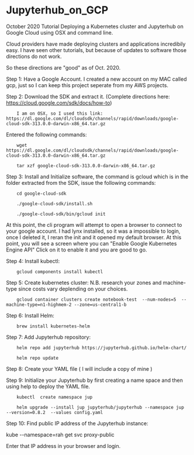 # Jupyterhub_on_GCP 
October 2020 Tutorial Deploying a Kubernetes cluster and Jupyterhub on Google Cloud using OSX and command line.

Cloud providers have made deploying clusters and applications incredibily easy.
I have seen other tutorials, but because of updates to software those directions do not work.

So these directions are "good" as of Oct. 2020.

Step 1: Have a Google Account. I created a new account on my MAC called gcp, just so I can keep this project seperate from my AWS projects.

Step 2: Download the SDK and extract it. (Complete directions here: https://cloud.google.com/sdk/docs/how-to)

        I am on OSX, so I used this link: https://dl.google.com/dl/cloudsdk/channels/rapid/downloads/google-cloud-sdk-313.0.0-darwin-x86_64.tar.gz

Entered the following commands: 

        wget https://dl.google.com/dl/cloudsdk/channels/rapid/downloads/google-cloud-sdk-313.0.0-darwin-x86_64.tar.gz

        tar xzf google-cloud-sdk-313.0.0-darwin-x86_64.tar.gz

Step 3: Install and Initialize software, the command is gcloud which is in the folder extracted from the SDK, issue the following commands:

        cd google-cloud-sdk

        ./google-cloud-sdk/install.sh

        ./google-cloud-sdk/bin/gcloud init

At this point, the cli program will attempt to open a browser to connect to your google account.  I had lynx installed, so it was a impossible to login, once I deleted it, I reran the init and  it opened my default browser.  At this point, you will see a screen where you can "Enable Google Kubernetes Engine API"  Click on it to enable it and you are good to go.
        
Step 4: Install kubectl:
        
        gcloud components install kubectl

Step 5: Create kubernetes cluster: N.B. research your zones and machine-type since costs vary deplending on your choices.

        gcloud container clusters create notebook-test  --num-nodes=5  --machine-type=n1-highmem-2 --zone=us-central1-b
        
Step 6: Install Helm:           
        
        brew install kubernetes-helm

Step 7: Add Jupyterhub repository:

        helm repo add jupyterhub https://jupyterhub.github.io/helm-chart/

        helm repo update
        
Step 8: Create your YAML file  ( I will include a copy of mine )

Step 9: Initialize your Jupyterhub by first creating a name space and then using help to deploy the YAML file.

        kubectl  create namespace jup

        helm upgrade --install jup jupyterhub/jupyterhub --namespace jup  --version=0.8.2  --values config.yaml

Step 10: Find public IP address of the Jupyterhub instance:

kube --namespace=rah get svc proxy-public

Enter that IP address in your browser and login.
